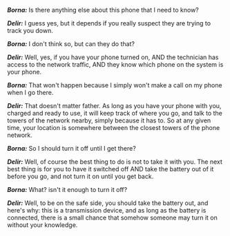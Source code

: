 ***Borna:*** Is there anything else about this phone that I need to know?

***Delir:*** I guess yes, but it depends if you really suspect they are trying to track you down.

***Borna:*** I don't think so, but can they do that? 

***Delir:*** Well, yes, if you have your phone turned on, AND the technician has access to the network traffic, AND they know which phone on the system is your phone.

***Borna:*** That won't happen because I simply won't make a call on my phone when I go there.

***Delir:*** That doesn't matter father. As long as you have your phone with you, charged and ready to use, it will keep track of where you go, and talk to the towers of the network nearby, simply because it has to. So at any given time, your location is somewhere between the closest towers of the phone network.

***Borna:*** So I should turn it off until I get there?

***Delir:*** Well, of course the best thing to do is not to take it with you. The next best thing is for you to have it switched off AND take the battery out of it before you go, and not turn it on until you get back.

***Borna:*** What? isn't it enough to turn it off?

***Delir:*** Well, to be on the safe side, you should take the battery out, and here's why: this is a transmission device, and as long as the battery is connected, there is a small chance that somehow someone may turn it on without your knowledge.
